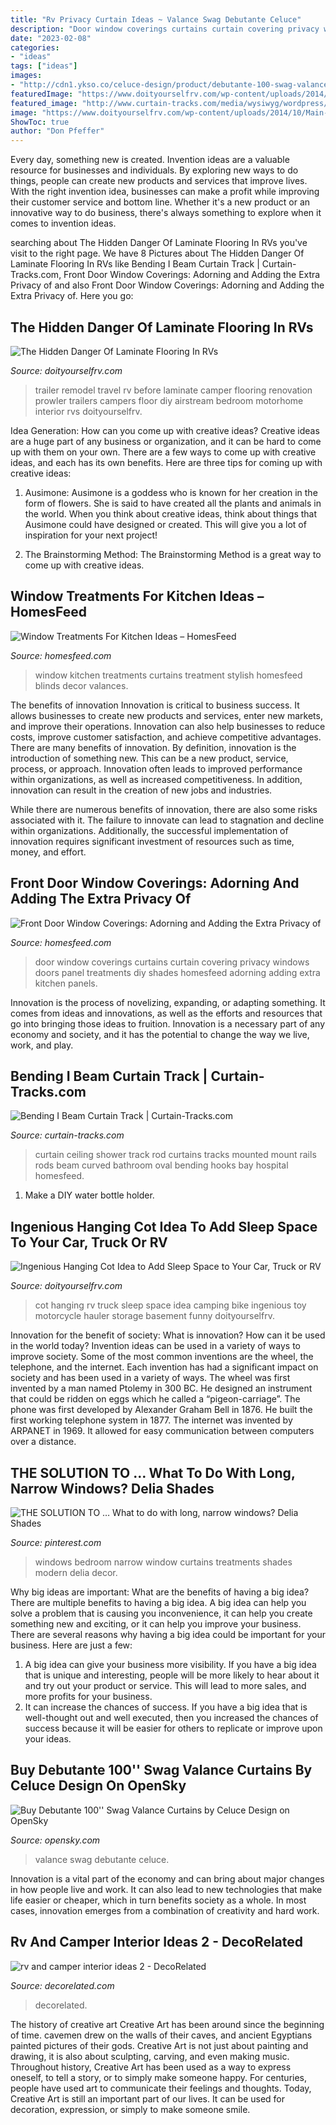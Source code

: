 ```yaml
---
title: "Rv Privacy Curtain Ideas ~ Valance Swag Debutante Celuce"
description: "Door window coverings curtains curtain covering privacy windows doors panel treatments diy shades homesfeed adorning adding extra kitchen panels"
date: "2023-02-08"
categories:
- "ideas"
tags: ["ideas"]
images:
- "http://cdn1.ykso.co/celuce-design/product/debutante-100-swag-valance-curtains/images/834a451/1447861569/generous.jpg"
featuredImage: "https://www.doityourselfrv.com/wp-content/uploads/2014/10/Main-living-area-after-the-renovation.jpg"
featured_image: "http://www.curtain-tracks.com/media/wysiwyg/wordpress/4/1/cache/1/119bdf99710d9a86013f24c82ab9b2da/4100-rectangular-shower-curtain-installation-4d4.jpg"
image: "https://www.doityourselfrv.com/wp-content/uploads/2014/10/Main-living-area-after-the-renovation.jpg"
ShowToc: true
author: "Don Pfeffer"
---
```



Every day, something new is created. Invention ideas are a valuable resource for businesses and individuals. By exploring new ways to do things, people can create new products and services that improve lives. With the right invention idea, businesses can make a profit while improving their customer service and bottom line. Whether it's a new product or an innovative way to do business, there's always something to explore when it comes to invention ideas.

	

		
searching about The Hidden Danger Of Laminate Flooring In RVs you've visit to the right page. We have 8 Pictures about The Hidden Danger Of Laminate Flooring In RVs like Bending I Beam Curtain Track | Curtain-Tracks.com, Front Door Window Coverings: Adorning and Adding the Extra Privacy of and also Front Door Window Coverings: Adorning and Adding the Extra Privacy of. Here you go:
		
    
## The Hidden Danger Of Laminate Flooring In RVs

<img loading=lazy src="https://www.doityourselfrv.com/wp-content/uploads/2014/10/Main-living-area-after-the-renovation.jpg" onerror="this.onerror=null;this.src='https://tse1.mm.bing.net/th?id=OIP.uYP3bYsFUmhd9LBYirUBJQHaJ4&amp;pid=15.1';" alt="The Hidden Danger Of Laminate Flooring In RVs">

_Source: doityourselfrv.com_

>trailer remodel travel rv before laminate camper flooring renovation prowler trailers campers floor diy airstream bedroom motorhome interior rvs doityourselfrv. 

	

Idea Generation: How can you come up with creative ideas?
Creative ideas are a huge part of any business or organization, and it can be hard to come up with them on your own. There are a few ways to come up with creative ideas, and each has its own benefits. Here are three tips for coming up with creative ideas:
1. Ausimone: Ausimone is a goddess who is known for her creation in the form of flowers. She is said to have created all the plants and animals in the world. When you think about creative ideas, think about things that Ausimone could have designed or created. This will give you a lot of inspiration for your next project!

2. The Brainstorming Method: The Brainstorming Method is a great way to come up with creative ideas.

    
## Window Treatments For Kitchen Ideas – HomesFeed

<img loading=lazy src="https://homesfeed.com/wp-content/uploads/2015/10/Window-Treatments-WIth-Stylish-Curtains-Of-Kitchen.jpg" onerror="this.onerror=null;this.src='https://tse2.mm.bing.net/th?id=OIP.XO2DvWdhQPAAxcDoH8Qi7AHaK_&amp;pid=15.1';" alt="Window Treatments For Kitchen Ideas – HomesFeed">

_Source: homesfeed.com_

>window kitchen treatments curtains treatment stylish homesfeed blinds decor valances. 

	

The benefits of innovation
Innovation is critical to business success. It allows businesses to create new products and services, enter new markets, and improve their operations. Innovation can also help businesses to reduce costs, improve customer satisfaction, and achieve competitive advantages.
There are many benefits of innovation. By definition, innovation is the introduction of something new. This can be a new product, service, process, or approach. Innovation often leads to improved performance within organizations, as well as increased competitiveness. In addition, innovation can result in the creation of new jobs and industries.

While there are numerous benefits of innovation, there are also some risks associated with it. The failure to innovate can lead to stagnation and decline within organizations. Additionally, the successful implementation of innovation requires significant investment of resources such as time, money, and effort.

    
## Front Door Window Coverings: Adorning And Adding The Extra Privacy Of

<img loading=lazy src="https://homesfeed.com/wp-content/uploads/2015/08/front-door-window-curtains-and-front-door-window-coverings-plus-front-door-window-treatments-with-nice-shades.jpg" onerror="this.onerror=null;this.src='https://tse1.mm.bing.net/th?id=OIP.w9kOIvCxVH6iREQ7_jhcYgHaJ3&amp;pid=15.1';" alt="Front Door Window Coverings: Adorning and Adding the Extra Privacy of">

_Source: homesfeed.com_

>door window coverings curtains curtain covering privacy windows doors panel treatments diy shades homesfeed adorning adding extra kitchen panels. 

	

Innovation is the process of novelizing, expanding, or adapting something. It comes from ideas and innovations, as well as the efforts and resources that go into bringing those ideas to fruition. Innovation is a necessary part of any economy and society, and it has the potential to change the way we live, work, and play.

    
## Bending I Beam Curtain Track | Curtain-Tracks.com

<img loading=lazy src="http://www.curtain-tracks.com/media/wysiwyg/wordpress/4/1/cache/1/119bdf99710d9a86013f24c82ab9b2da/4100-rectangular-shower-curtain-installation-4d4.jpg" onerror="this.onerror=null;this.src='https://tse3.mm.bing.net/th?id=OIP.L5a8vrvxveh2ZSTdoYUjtAHaFj&amp;pid=15.1';" alt="Bending I Beam Curtain Track | Curtain-Tracks.com">

_Source: curtain-tracks.com_

>curtain ceiling shower track rod curtains tracks mounted mount rails rods beam curved bathroom oval bending hooks bay hospital homesfeed. 

	

1. Make a DIY water bottle holder.

    
## Ingenious Hanging Cot Idea To Add Sleep Space To Your Car, Truck Or RV

<img loading=lazy src="http://www.doityourselfrv.com/wp-content/uploads/2014/04/hanging-cot-camping-5.jpg" onerror="this.onerror=null;this.src='https://tse2.mm.bing.net/th?id=OIP.6vgOY5YPk5rSfYk1CFGmTAHaEO&amp;pid=15.1';" alt="Ingenious Hanging Cot Idea to Add Sleep Space to Your Car, Truck or RV">

_Source: doityourselfrv.com_

>cot hanging rv truck sleep space idea camping bike ingenious toy motorcycle hauler storage basement funny doityourselfrv. 

	

Innovation for the benefit of society: What is innovation? How can it be used in the world today?
Invention ideas can be used in a variety of ways to improve society. Some of the most common inventions are the wheel, the telephone, and the internet. Each invention has had a significant impact on society and has been used in a variety of ways. The wheel was first invented by a man named Ptolemy in 300 BC. He designed an instrument that could be ridden on eggs which he called a “pigeon-carriage”. The phone was first developed by Alexander Graham Bell in 1876. He built the first working telephone system in 1877. The internet was invented by ARPANET in 1969. It allowed for easy communication between computers over a distance.

    
## THE SOLUTION TO … What To Do With Long, Narrow Windows? Delia Shades

<img loading=lazy src="https://s-media-cache-ak0.pinimg.com/736x/2b/e0/9f/2be09ffed647a1fd5c69213c07dc10ba.jpg" onerror="this.onerror=null;this.src='https://tse2.mm.bing.net/th?id=OIP.-0qrM1z626SIdWV0h0-8PwAAAA&amp;pid=15.1';" alt="THE SOLUTION TO … What to do with long, narrow windows? Delia Shades">

_Source: pinterest.com_

>windows bedroom narrow window curtains treatments shades modern delia decor. 

	

Why big ideas are important: What are the benefits of having a big idea?
There are multiple benefits to having a big idea. A big idea can help you solve a problem that is causing you inconvenience, it can help you create something new and exciting, or it can help you improve your business. There are several reasons why having a big idea could be important for your business. Here are just a few: 
1) A big idea can give your business more visibility. If you have a big idea that is unique and interesting, people will be more likely to hear about it and try out your product or service. This will lead to more sales, and more profits for your business. 
2) It can increase the chances of success. If you have a big idea that is well-thought out and well executed, then you increased the chances of success because it will be easier for others to replicate or improve upon your ideas.

    
## Buy Debutante 100&#039;&#039; Swag Valance Curtains By Celuce Design On OpenSky

<img loading=lazy src="http://cdn1.ykso.co/celuce-design/product/debutante-100-swag-valance-curtains/images/834a451/1447861569/generous.jpg" onerror="this.onerror=null;this.src='https://tse2.mm.bing.net/th?id=OIP.Ep5FumYu83KlkWp1ljGvJAHaHa&amp;pid=15.1';" alt="Buy Debutante 100&#039;&#039; Swag Valance Curtains by Celuce Design on OpenSky">

_Source: opensky.com_

>valance swag debutante celuce. 

	

Innovation is a vital part of the economy and can bring about major changes in how people live and work. It can also lead to new technologies that make life easier or cheaper, which in turn benefits society as a whole. In most cases, innovation emerges from a combination of creativity and hard work.

    
## Rv And Camper Interior Ideas 2 - DecoRelated

<img loading=lazy src="https://i2.wp.com/decorelated.com/wp-content/uploads/2018/08/rv-and-camper-interior-ideas-2.jpg?fit=1024%2C1365&amp;ssl=1" onerror="this.onerror=null;this.src='https://tse1.mm.bing.net/th?id=OIP.gPsaiypu2XHS2reMM5owmQHaJ3&amp;pid=15.1';" alt="rv and camper interior ideas 2 - DecoRelated">

_Source: decorelated.com_

>decorelated. 

	

The history of creative art
Creative Art has been around since the beginning of time. cavemen drew on the walls of their caves, and ancient Egyptians painted pictures of their gods. Creative Art is not just about painting and drawing, it is also about sculpting, carving, and even making music.
Throughout history, Creative Art has been used as a way to express oneself, to tell a story, or to simply make someone happy. For centuries, people have used art to communicate their feelings and thoughts. Today, Creative Art is still an important part of our lives. It can be used for decoration, expression, or simply to make someone smile.

